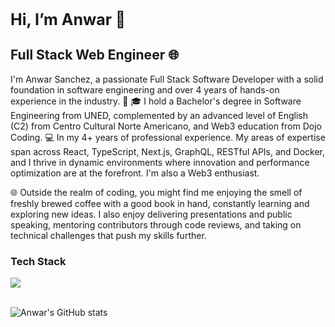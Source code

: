 <h1 style=font-size:25px>Hi, I’m Anwar 👋</h1> 

## Full Stack Web Engineer 🌐 
I'm Anwar Sanchez, a passionate Full Stack Software Developer with a solid foundation in software engineering and over 4 years of hands-on experience in the industry. 🚀
🎓 I hold a Bachelor's degree in Software Engineering from UNED, complemented by an advanced level of English (C2) from Centro Cultural Norte Americano, and Web3 education from Dojo Coding.
💻 In my 4+ years of professional experience. My areas of expertise span across React, TypeScript, Next.js, GraphQL, RESTful APIs, and Docker, and I thrive in dynamic environments where innovation and performance optimization are at the forefront. I'm also a Web3 enthusiast.

🌐 Outside the realm of coding, you might find me enjoying the smell of freshly brewed coffee with a good book in hand, constantly learning and exploring new ideas. I also enjoy delivering presentations and public speaking, mentoring contributors through code reviews, and taking on technical challenges that push my skills further.

 <div>
<div>
  <h3> Tech Stack</h3>
  <img src=https://go-skill-icons.vercel.app/api/icons?i=ts,react,angular,js,html,css,cairo,solidity,rust,git,nodejs,npm,sql,/>
</div>
<br/>

![Anwar's GitHub stats](https://github-readme-stats.vercel.app/api?username=zleypner&show_icons=true&theme=vue-dark)
</div>

<div></div>





<!--


Here are some ideas to get you started:

- 🔭 I’m currently working on ...
- 🌱 I’m currently learning ...
- 👯 I’m looking to collaborate on ...
- 🤔 I’m looking for help with ...
- 💬 Ask me about ...
- 📫 How to reach me: ...
- 😄 Pronouns: ...
- ⚡ Fun fact: ...
-->

